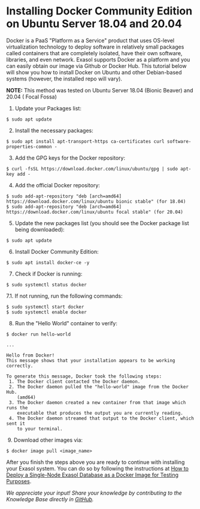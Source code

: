 # Installing Docker Community Edition on Ubuntu Server 18.04 and 20.04 
Docker is a PaaS "Platform as a Service" product that uses OS-level virtualization technology to deploy software in relatively small packages called containers that are completely isolated, have their own software, libraries, and even network. Exasol supports Docker as a platform and you can easily obtain our image via Github or Docker Hub. This tutorial below will show you how to install Docker on Ubuntu and other Debian-based systems (however, the installed repo will vary).

**NOTE:** This method was tested on Ubuntu Server 18.04 (Bionic Beaver) and 20.04 ( Focal Fossa)

1. Update your Packages list: 


```
$ sudo apt update
```
2. Install the necessary packages:


```
$ sudo apt install apt-transport-https ca-certificates curl software-properties-common -
```
3. Add the GPG keys for the Docker repository:


```
$ curl -fsSL https://download.docker.com/linux/ubuntu/gpg | sudo apt-key add -
```
4. Add the official Docker repository:


```
$ sudo add-apt-repository "deb [arch=amd64] https://download.docker.com/linux/ubuntu bionic stable" (for 18.04)  
$ sudo add-apt-repository "deb [arch=amd64] https://download.docker.com/linux/ubuntu focal stable" (for 20.04)
```
5. Update the new packages list (you should see the Docker package list being downloaded):


```
$ sudo apt update
```
6. Install Docker Community Edition:


```
$ sudo apt install docker-ce -y
```
7. Check if Docker is running:


```
$ sudo systemctl status docker
```
7.1. If not running, run the following commands:


```
$ sudo systemctl start docker  
$ sudo systemctl enable docker
```
8. Run the "Hello World" container to verify:


```
$ docker run hello-world

...

Hello from Docker!
This message shows that your installation appears to be working correctly.

To generate this message, Docker took the following steps:
 1. The Docker client contacted the Docker daemon.
 2. The Docker daemon pulled the "hello-world" image from the Docker Hub.
    (amd64)
 3. The Docker daemon created a new container from that image which runs the
    executable that produces the output you are currently reading.
 4. The Docker daemon streamed that output to the Docker client, which sent it
    to your terminal.
```
 9. Download other images via:


```
$ docker image pull <image_name> 
```
After you finish the steps above you are ready to continue with installing your Exasol system. You can do so by following the instructions at [How to Deploy a Single-Node Exasol Database as a Docker Image for Testing Purposes](https://exasol.my.site.com/s/article/How-to-deploy-a-single-node-Exasol-database-as-a-Docker-image-for-testing-purposes).

*We appreciate your input! Share your knowledge by contributing to the Knowledge Base directly in [GitHub](https://github.com/exasol/public-knowledgebase).* 